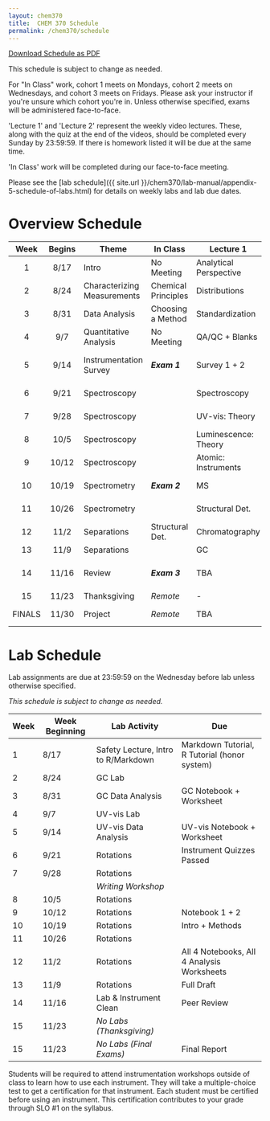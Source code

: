 ```yaml
---
layout: chem370
title:  CHEM 370 Schedule
permalink: /chem370/schedule
---
```


<a class="quicklink" href="https://github.com/alphonse/alphonse.github.io/raw/master/chem370/pdf/schedule.pdf" target="blank">Download Schedule as  PDF</a>

This schedule is subject to change as needed.

For "In Class" work, cohort 1 meets on Mondays, cohort 2 meets on Wednesdays, and cohort 3 meets on Fridays.  Please ask your instructor if you're unsure which cohort you're in.  Unless otherwise specified, exams will be administered face-to-face.

'Lecture 1' and 'Lecture 2' represent the weekly video lectures.  These, along with the quiz at the end of the videos, should be completed every Sunday by 23:59:59.  If there is homework listed it will be due at the same time.

'In Class' work will be completed during our face-to-face meeting.

Please see the [lab schedule]({{ site.url }}/chem370/lab-manual/appendix-5-schedule-of-labs.html) for details on weekly labs and lab due dates.

# Overview Schedule

|  Week  | Begins | Theme                       | In Class            | Lecture 1              | Lecture 2             | Lab                 | HW                       |
|:------:|:------:| --------------------------- | ------------------- | ---------------------- | --------------------- | ------------------- | ------------------------ |
|   1    |  8/17  | Intro                       | No Meeting          | Analytical Perspective | Analyst's Toolbox     | Intro + Safety      |                          |
|   2    |  8/24  | Characterizing Measurements | Chemical Principles | Distributions          | Errors and CIs        | GC Lab 1            |                          |
|   3    |  8/31  | Data Analysis               | Choosing a Method   | Standardization        | Reproducible Research | GC Data @ Home      |                          |
|   4    |  9/7   | Quantitative Analysis       | No Meeting          | QA/QC + Blanks         | Bits and Pieces       | UV-vis              | R Exercise @ Home        |
|   5    |  9/14  | Instrumentation Survey      | ***Exam 1***        | Survey 1 + 2           | Survey 3 + 4          | UV-vis Data @ Home  |                          |
|   6    |  9/21  | Spectroscopy                |                     | Spectroscopy           | Optics                | Rotations           | ***Instrument Quizzes*** |
|   7    |  9/28  | Spectroscopy                |                     | UV-vis: Theory         | UV-vis: Instruments   | Rotations           |                          |
|   8    |  10/5  | Spectroscopy                |                     | Luminescence: Theory   | Atomic: Theory        | Rotations           |                          |
|   9    | 10/12  | Spectroscopy                |                     | Atomic: Instruments    | FT-IR                 | Rotations           |                          |
|   10   | 10/19  | Spectrometry                | ***Exam 2***        | MS                     | Structural Det.       | Rotations           |                          |
|   11   | 10/26  | Spectrometry                |                     | Structural Det.        | Structural Det.       | Rotations           |                          |
|   12   |  11/2  | Separations                 | Structural Det.     | Chromatography         | LC                    | Rotations           |                          |
|   13   |  11/9  | Separations                 |                     | GC                     | TBA                   | Rotations           |                          |
|   14   | 11/16  | Review                      | ***Exam 3***        | TBA                    | TBA                   | Rotations + Cleanup |                          |
|   15   | 11/23  | Thanksgiving                | *Remote*            | -                      | -                     | -                   | ***Exam 4***             |
| FINALS | 11/30  | Project                     | *Remote*            | TBA                    | TBA                   | Final Paper         |                          |

# Lab Schedule

Lab assignments are due at 23:59:59 on the Wednesday before lab unless otherwise specified.

*This schedule is subject to change as needed.*

| Week | Week Beginning | Lab Activity                        | Due                                          |
| ---- | -------------- | ----------------------------------- | -------------------------------------------- |
| 1    | 8/17           | Safety Lecture, Intro to R/Markdown | Markdown Tutorial, R Tutorial (honor system) |
| 2    | 8/24           | GC Lab                              |                                              |
| 3    | 8/31           | GC Data Analysis                    | GC Notebook + Worksheet                      |
| 4    | 9/7            | UV-vis Lab                          |                                              |
| 5    | 9/14           | UV-vis Data Analysis                | UV-vis Notebook + Worksheet                  |
| 6    | 9/21           | Rotations                           | Instrument Quizzes Passed                    |
| 7    | 9/28           | Rotations                           |                                              |
|      |                | *Writing Workshop*                  |                                              |
| 8    | 10/5           | Rotations                           |                                              |
| 9    | 10/12          | Rotations                           | Notebook 1 + 2                               |
| 10   | 10/19          | Rotations                           | Intro + Methods                              |
| 11   | 10/26          | Rotations                           |                                              |
| 12   | 11/2           | Rotations                           | All 4 Notebooks, All 4 Analysis Worksheets   |
| 13   | 11/9           | Rotations                           | Full Draft                                   |
| 14   | 11/16          | Lab & Instrument Clean              | Peer Review                                  |
| 15   | 11/23          | *No Labs (Thanksgiving)*            |                                              |
| 15   | 11/23          | *No Labs (Final Exams)*             | Final Report                                 |


Students will be required to attend instrumentation workshops outside of class to learn how to use each instrument.  They will take a multiple-choice test to get a certification for that instrument.  Each student must be certified before using an instrument.  This certification contributes to your grade through SLO #1 on the syllabus.
